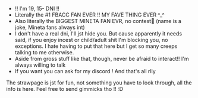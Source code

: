 - !! I'm 19, 15- DNI !!
- Literally the #1 FBACC FAN EVER !! MY FAVE THING EVER ^_^ 
- Also literally the BIGGEST MINETA FAN EVR, no contest💪 (name is a joke, Mineta fans always int)
- I don't have a real dni, I'll jst hide you. But cause apparently it needs said, if you enjoy incest or child/adult shit I'm blocking you, no exceptions. I hate having to put that here but I get so many creeps talking to me otherwise.
- Aside from gross stuff like that, though, never be afraid to interact!! I'm always willing to talk
- If you want you can ask for my discord ! And that's all rlly

The strawpage is jst for fun, not something you have to look through, all the info is here. Feel free to send gimmicks tho !! :D 
